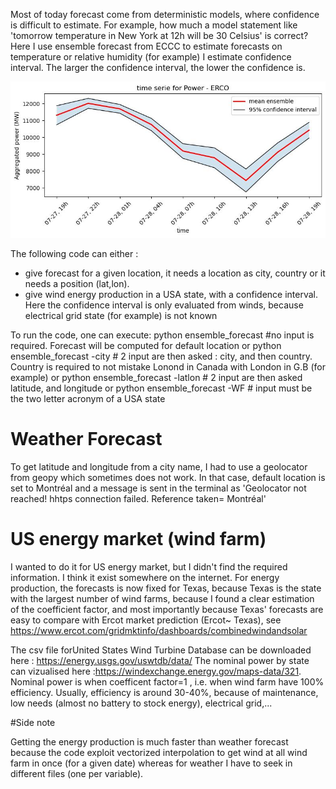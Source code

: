 Most of today forecast come from deterministic models, where confidence is difficult to estimate. For example, how much a model statement like 'tomorrow temperature in New York at 12h will be 30 Celsius' is correct? 
Here I use ensemble forecast from ECCC to estimate forecasts on temperature or relative humidity (for example) I estimate confidence interval. The larger the confidence interval, the lower the confidence is. 

![](results/prod/ERCO_Timeserie_Power.jpg)

The following code can either :
- give forecast for a given location, it needs a location as city, country or it needs a position (lat,lon).
- give wind energy production in a USA state, with a confidence interval. Here the confidence interval is only evaluated from winds, because electrical grid state (for example) is not known

To run the code, one can execute:
python ensemble_forecast  #no input is required. Forecast will be computed for default location
or
python ensemble_forecast -city # 2 input are then asked : city, and then country. Country is required to not mistake Lonond in Canada with London in G.B (for example)
or
python ensemble_forecast -latlon # 2 input are then asked latitude, and longitude
or
python ensemble_forecast -WF # input must be the two letter acronym of a USA state



# Weather Forecast

To get latitude and longitude from a city name, I had to use a geolocator from geopy which sometimes does not work. In that case, default location is set to Montréal and a message is sent in the terminal as 'Geolocator not reached! hhtps connection failed. Reference taken= Montréal' 

# US energy market (wind farm)
 I wanted to do it for US energy market, but I didn't find the required information. I think it exist somewhere on the internet. For energy production, the forecasts is now fixed for Texas, because Texas is the state with the largest number of wind farms, because I found a clear estimation of the coefficient factor, and most importantly because Texas' forecasts are easy to compare with Ercot market prediction (Ercot~ Texas), see https://www.ercot.com/gridmktinfo/dashboards/combinedwindandsolar


The csv file forUnited States Wind Turbine Database can be downloaded here : https://energy.usgs.gov/uswtdb/data/
The nominal power by state can vizualised here :https://windexchange.energy.gov/maps-data/321. Nominal power is when coefficent factor=1 , i.e. when wind farm have 100% efficiency. Usually, efficiency is around 30-40%, because of maintenance, low needs (almost no battery to stock energy),  electrical grid,... 

#Side note

Getting the energy production is much faster than weather forecast because the code exploit vectorized interpolation to get wind at all wind farm in once (for a given date) whereas for weather I have to seek in different files (one per variable). 

